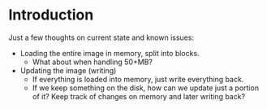# Introduction #

Just a few thoughts on current state and known issues:

  * Loading the entire image in memory, split into blocks.
    * What about when handling 50+MB?
  * Updating the image (writing)
    * If everything is loaded into memory, just write everything back.
    * If we keep something on the disk, how can we update just a portion of it? Keep track of changes on memory and later writing back?

